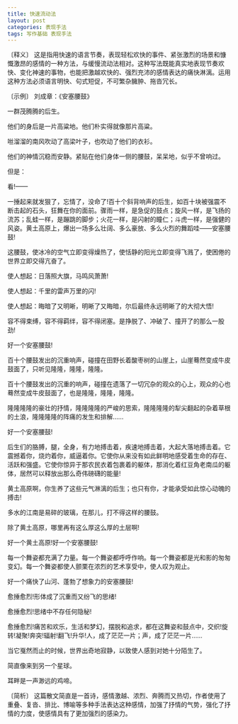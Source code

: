 ```yaml
---
title: 快速流动法
layout: post
categories: 表现手法
tags: 写作基础 表现手法
---
```


〔释义〕 这是指用快速的语言节奏，表现轻松欢快的事件、紧张激烈的场景和慷慨激昂的感情的一种方法，与缓慢流动法相对。这种写法既能真实地表现节奏欢快、变化神速的事物，也能把激越欢快的、强烈充沛的感情表达的痛快淋漓。运用这种方法必须语言明快、句式短促，不可繁杂臃肿、拖沓冗长。

〔示例〕 刘成章：《安塞腰鼓》

一群茂腾腾的后生。

他们的身后是一片高粱地。他们朴实得就像那片高粱。

咝溜溜的南风吹动了高梁叶子，也吹动了他们的衣衫。

他们的神情沉稳而安静。紧贴在他们身体一侧的腰鼓，呆呆地，似乎不曾响过。

但是：

看!——

一捶起来就发狠了，忘情了，没命了!百十个斜背响声的后生，如百十块被强震不断击起的石头，狂舞在你的面前。骤雨一样，是急促的鼓点；旋风一样，是飞扬的流苏；乱蛙一样，是蹦跳的脚步；火花一样，是闪射的瞳仁；斗虎一样，是强健的风姿。黄土高原上，爆出一场多么壮阔、多么豪放、多么火烈的舞蹈哇——安塞腰鼓!

这腰鼓，使冰冷的空气立即变得燥热了，使恬静的阳光立即变得飞溅了，使困倦的世界立即交得亢奋了。

使人想起：日落照大旗，马鸣风萧萧!

使人想起：千里的雷声万里的闪!

使人想起：晦暗了又明晰，明晰了又晦暗，尔后最终永远明晰了的大彻大悟!

容不得束缚，容不得羁绊，容不得闭塞。是挣脱了、冲破了、撞开了的那么一股劲!

好一个安塞腰鼓!

百十个腰鼓发出的沉重响声，碰撞在田野长着酸枣树的山崖上，山崖蓦然变成牛皮鼓面了，只听见隆隆，隆隆，隆隆。

百十个腰鼓发出的沉重的响声，碰撞在遗落了一切冗杂的观众的心上，观众的心也蓦然变成牛皮鼓面了，也是隆隆，隆隆，隆隆。

隆隆隆隆的豪壮的抒情，隆隆隆隆的严峻的思索，隆隆隆隆的犁尖翻起的杂着草根的土浪，隆隆隆隆的阵痛的发生和排解……

好一个安塞腰鼓!

后生们的胳膊，腿，全身，有力地搏击着，疾速地搏击着，大起大落地搏击着。它震撼着你，烧灼着你，威逼着你。它使你从来没有如此鲜明地感受着生命的存在、活跃和强盛。它使你惊异于那农民衣着包裹着的躯体，那消化着红豆角老南瓜的躯体，居然可以释放出那么奇伟磅礴的能量!

黄土高原啊，你生养了这些元气淋漓的后生；也只有你，才能承受如此惊心动魄的搏击!

多水的江南是易碎的玻璃，在那儿，打不得这样的腰鼓。

除了黄土高原，哪里再有这么厚这么厚的土层啊!

好一个黄土高原!好一个安塞腰鼓!

每一个舞姿都充满了力量。每一个舞姿都呼呼作响。每一个舞姿都是光和影的匆匆变幻。每一个舞姿都使人颤栗在浓烈的艺术享受中，使人叹为观止。

好一个痛快了山河、蓬勃了想象力的安塞腰鼓!

愈捶愈烈!形体成了沉重而又纷飞的思绪!

愈捶愈烈!思绪中不存任何隐秘!

愈捶愈烈!痛苦和欢乐，生活和梦幻，摆脱和追求，都在这舞姿和鼓点中，交织!旋转!凝聚!奔突!辐射!翻飞!升华!人，成了茫茫一片；声，成了茫茫一片……

当它戛然而止的时候，世界出奇地寂静，以致使人感到对她十分陌生了。

简直像来到另一个星球。

耳畔是一声渺远的鸡啼。

〔简析〕 这篇散文简直是一首诗，感情激越、浓烈、奔腾而又热切，作者使用了重叠、复沓、排比、博喻等多种手法表达这种感情，加强了抒情的气势，强化了抒情的力度，使感情具有了更加强烈的感染力。 